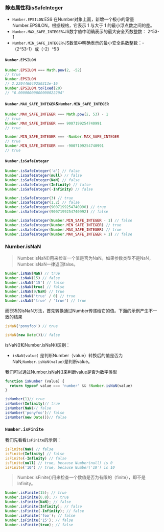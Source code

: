 ### 静态属性和isSafeInteger

- `Number.EPSILON`:ES6 在Number对象上面，新增一个极小的常量Number.EPSILON。根据规格，它表示 1 与大于 1 的最小浮点数之间的差。
- `Number.MAX_SAFE_INTEGER`:JS数字值中明确表示的最大安全系数整数： 2^53-1
- `Number.MIN_SAFE_INTEGER`:JS数值中明确表示的最小安全系数整数：-（2^53-1）或（-2）^53

#### `Number.EPSILON`
```javascript
Number.EPSILON === Math.pow(2, -52)
// true
Number.EPSILON
// 2.220446049250313e-16
Number.EPSILON.toFixed(20)
// "0.00000000000000022204"
```
#### `Number.MAX_SAFE_INTEGER`&`Number.MIN_SAFE_INTEGER`
```javascript
Number.MAX_SAFE_INTEGER === Math.pow(2, 53) - 1
// true
Number.MAX_SAFE_INTEGER === 9007199254740991
// true

Number.MIN_SAFE_INTEGER === -Number.MAX_SAFE_INTEGER
// true
Number.MIN_SAFE_INTEGER === -9007199254740991
// true
```
#### `Number.isSafeInteger`
```javascript
Number.isSafeInteger('a') // false
Number.isSafeInteger(null) // false
Number.isSafeInteger(NaN) // false
Number.isSafeInteger(Infinity) // false
Number.isSafeInteger(-Infinity) // false

Number.isSafeInteger(3) // true
Number.isSafeInteger(1.2) // false
Number.isSafeInteger(9007199254740990) // true
Number.isSafeInteger(9007199254740992) // false

Number.isSafeInteger(Number.MIN_SAFE_INTEGER - 1) // false
Number.isSafeInteger(Number.MIN_SAFE_INTEGER) // true
Number.isSafeInteger(Number.MAX_SAFE_INTEGER) // true
Number.isSafeInteger(Number.MAX_SAFE_INTEGER + 1) // false

```
### Number.isNaN

> Number.isNaN()用来检查一个值是否为NaN。如果参数类型不是NaN，Number.isNaN一律返回false。

```javascript
Number.isNaN(NaN) // true
Number.isNaN(15) // false
Number.isNaN('15') // false
Number.isNaN(true) // false
Number.isNaN(9/NaN) // true
Number.isNaN('true' / 0) // true
Number.isNaN('true' / 'true') // true
```
而ES5的isNaN方法，首先转换通过Number传递给它的值。下面的示例产生不一致的结果
```javascript
isNaN('ponyfoo') // true

isNaN(new Date())// false
```

isNaN()和Number.isNaN()区别：  

- `isNaN(value)` 是判断Number（value）转换后的值是否为NaN;`Number.isNaN(value)`是判断value。

我们可以通过Number.isNaN()来判断value是否为数字类型
```javascript
function isNumber (value) {
  return typeof value === 'number' && !Number.isNaN(value)
}

isNumber(1)// true
isNumber(Infinity)// true
isNumber(NaN)// false
isNumber('ponyfoo')// false
isNumber(new Date())// false
```

### `Number.isFinite`

我们先看看`isFinite`的示例：
```javascript
isFinite(NaN) // false
isFinite(Infinity) // false
isFinite(-Infinity) // false
isFinite(null) // true, because Number(null) is 0
isFinite('10') // true, because Number('10') is 10
```

> Number.isFinite()用来检查一个数值是否为有限的（finite），即不是Infinity。

```javascript
Number.isFinite(15); // true
Number.isFinite(0.8); // true
Number.isFinite(NaN); // false
Number.isFinite(Infinity); // false
Number.isFinite(-Infinity); // false
Number.isFinite('foo'); // false
Number.isFinite('15'); // false
Number.isFinite(true); // false
```
